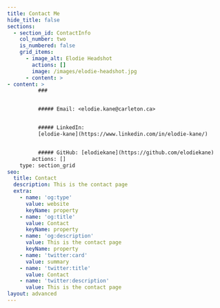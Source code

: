 ```yaml
---
title: Contact Me
hide_title: false
sections:
  - section_id: ContactInfo
    col_number: two
    is_numbered: false
    grid_items:
      - image_alt: Elodie Headshot
        actions: []
        image: /images/elodie-headshot.jpg
      - content: >
- content: >
          ###


          ##### Email: <elodie.kane@carleton.ca>


          ##### LinkedIn:
          [elodie-kane](https://www.linkedin.com/in/elodie-kane/)


          ##### GitHub: [elodiekane](https://github.com/elodiekane)
        actions: []
    type: section_grid
seo:
  title: Contact
  description: This is the contact page
  extra:
    - name: 'og:type'
      value: website
      keyName: property
    - name: 'og:title'
      value: Contact
      keyName: property
    - name: 'og:description'
      value: This is the contact page
      keyName: property
    - name: 'twitter:card'
      value: summary
    - name: 'twitter:title'
      value: Contact
    - name: 'twitter:description'
      value: This is the contact page
layout: advanced
---
```


